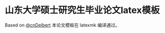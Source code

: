 # 山东大学硕士研究生毕业论文latex模板

Based on [@cnDelbert](https://github.com/cnDelbert/SDU_thesis_template_for_postgraduate) 本论文模板在 latexmk 编译通过。
